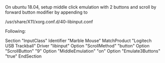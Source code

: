 On ubuntu 18.04, setup middle click emulation with 2 buttons and scroll by
forward button modifier by appending to 

/usr/share/X11/xorg.conf.d/40-libinput.conf

Following:

Section "InputClass"
        Identifier      "Marble Mouse"
        MatchProduct    "Logitech USB Trackball"
        Driver          "libinput"
        Option          "ScrollMethod" "button"
        Option          "ScrollButton" "9"
        Option          "MiddleEmulation" "on"
        Option "Emulate3Buttons" "true"
EndSection

